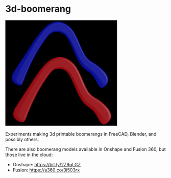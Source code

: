 # 3d-boomerang

![Two of the Boomerangs](/blender/feverish-hook-regular-wide-small.png)


Experiments making 3d printable boomerangs in FreeCAD, Blender, and possibly others.

There are also boomerang models available in Onshape and Fusion 360, but those live in the cloud:

   * Onshape: https://bit.ly/2Z9qLGZ
   * Fusion: https://a360.co/3i503rx
